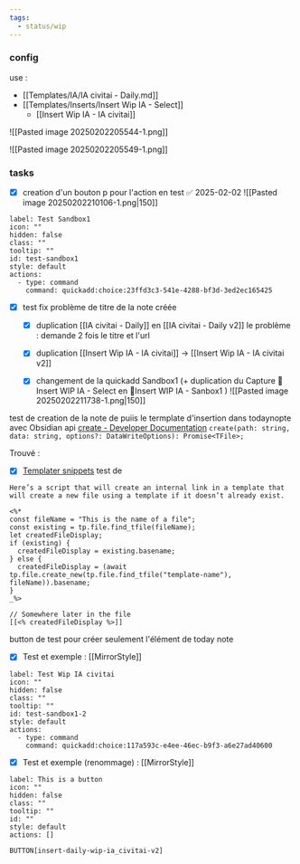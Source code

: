 ```yaml
---
tags:
  - status/wip
---
```


### config
use :
- [[Templates/IA/IA civitai - Daily.md]]
- [[Templates/Inserts/Insert Wip IA - Select]]
	- [[Insert Wip IA - IA civitai]]



![[Pasted image 20250202205544-1.png]]

![[Pasted image 20250202205549-1.png]]

### tasks

- [x] creation d'un bouton p pour l'action en test ✅ 2025-02-02
![[Pasted image 20250202210106-1.png|150]]

```meta-bind-button
label: Test Sandbox1
icon: ""
hidden: false
class: ""
tooltip: ""
id: test-sandbox1
style: default
actions:
  - type: command
    command: quickadd:choice:23ffd3c3-541e-4288-bf3d-3ed2ec165425

```

- [x] test fix problème de titre de la note créée
	- [x] duplication [[IA civitai - Daily]]  en [[IA civitai - Daily v2]]
	le problème : demande 2 fois le titre et l'url

	- [x] duplication [[Insert Wip IA - IA civitai]] -> [[Insert Wip IA - IA civitai v2]]
	- [x] changement de la quickadd Sandbox1 (+ duplication du Capture 🚧Insert WIP IA - Select en 🚧Insert WIP IA - Sanbox1 )
	![[Pasted image 20250202211738-1.png|150]]


test de creation de la note de puiis le termplate d'insertion dans todaynopte
avec Obsidian api
[create - Developer Documentation](https://docs.obsidian.md/Reference/TypeScript+API/Vault/create)
`create(path: string, data: string, options?: DataWriteOptions): Promise<TFile>;`

Trouvé :
- [x] [Templater snippets](https://zachyoung.dev/posts/templater-snippets)
test de
```ad-note
Here’s a script that will create an internal link in a template that will create a new file using a template if it doesn’t already exist.

<%*
const fileName = "This is the name of a file";
const existing = tp.file.find_tfile(fileName);
let createdFileDisplay;
if (existing) {
  createdFileDisplay = existing.basename;
} else {
  createdFileDisplay = (await tp.file.create_new(tp.file.find_tfile("template-name"), fileName)).basename;
}
_%>

// Somewhere later in the file
[[<% createdFileDisplay %>]]
```


button de test pour créer seulement l'élément de today note

- [x] Test et exemple : [[MirrorStyle]]

```meta-bind-button
label: Test Wip IA civitai
icon: ""
hidden: false
class: ""
tooltip: ""
id: test-sandbox1-2
style: default
actions:
  - type: command
    command: quickadd:choice:117a593c-e4ee-46ec-b9f3-a6e27ad40600

```

- [x] Test et exemple (renommage) : [[MirrorStyle]]
```meta-bind-button
label: This is a button
icon: ""
hidden: false
class: ""
tooltip: ""
id: ""
style: default
actions: []

```
`BUTTON[insert-daily-wip-ia_civitai-v2]`
